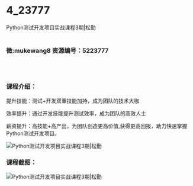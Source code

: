 # 4_23777
Python测试开发项目实战课程3期|松勤
<br/></br>
<h3>微:mukewang8 资源编号：5223777</h3>
<br/></br>
<h3>课程介绍：</h3>
<p>提升技能：测试+开发双重技能加持，成为团队的技术大咖</p>
<p>效率提升：通过开发技能提升测试效率，成为团队的高效人士</p>
<p>薪资提升：高技能+高产出，为团队创造更高价值,获得更高回报，助力快速掌握<a title="查看与 Python测试 相关的文章" target="_blank">Python测试</a>开发项目。</p>
<p><img src="https://www.ko996.com/wp-content/uploads/img/2022/04/1-67-300x169.png" alt="Python测试开发项目实战课程3期|松勤"></p>
<div class="info-desc">
<h3>课程截图：</h3>
<p><img src="https://www.ko996.com/wp-content/uploads/img/2022/04/2-53.png" alt="Python测试开发项目实战课程3期|松勤"></p>


			
</div>
